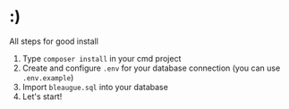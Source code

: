 # :)

All steps for good install
1. Type `composer install` in your cmd project
2. Create and configure `.env` for your database connection (you can use `.env.example`)
3. Import `bleaugue.sql` into your database
4. Let's start!
